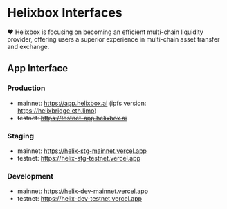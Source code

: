 # Helixbox Interfaces

❤️ Helixbox is focusing on becoming an efficient multi-chain liquidity provider, offering users a superior experience in multi-chain asset transfer and exchange.

## App Interface

### Production

- mainnet: https://app.helixbox.ai (ipfs version: https://helixbridge.eth.limo)
- ~~testnet: https://testnet-app.helixbox.ai~~

### Staging

- mainnet: https://helix-stg-mainnet.vercel.app
- testnet: https://helix-stg-testnet.vercel.app

### Development

- mainnet: https://helix-dev-mainnet.vercel.app
- testnet: https://helix-dev-testnet.vercel.app
